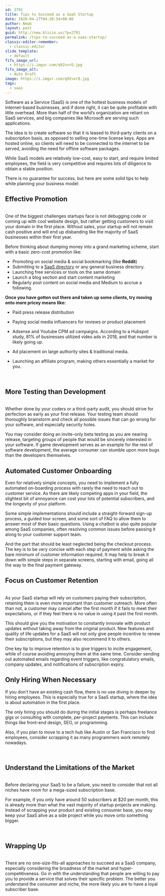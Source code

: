 ```yaml
---
id: 2791
title: Tips to Succeed as a SaaS Startup
date: 2020-04-17T04:20:54+00:00
author: Newb
layout: post
guid: http://new.blicio.us/?p=2791
permalink: /tips-to-succeed-as-a-saas-startup/
classic-editor-remember:
  - classic-editor
slide_template:
  - default
fifu_image_url:
  - https://i.imgur.com/q92vxrQ.jpg
fifu_image_alt:
  - Auto Draft
image: https://i.imgur.com/q92vxrQ.jpg
tags:
  - saas
---
```

Software as a Service (SaaS) is one of the hottest business models of internet-based businesses, and if done right, it can be quite profitable with little overhead. More than half of the world’s organization are reliant on SaaS services, and big companies like Microsoft are serving such applications.

The idea is to create software so that it is leased to third-party clients on a subscription basis, as opposed to selling one-time license keys. Apps are hosted online, so clients will need to be connected to the internet to be served, avoiding the need for offline software packages.

While SaaS models are relatively low-cost, easy to start, and require limited employees, the field is very competitive and requires lots of diligence to obtain a stable position.

There is no guarantee for success, but here are some solid tips to help while planning your business model:

## Effective Promotion

   
One of the biggest challenges startups face is not debugging code or coming up with cool website design, but rather getting customers to visit your domain in the first place. Without sales, your startup will not remain cash positive and will end up disbanding like the majority of SaaS businesses within their first year.

Before thinking about dumping money into a grand marketing scheme, start with a basic zero-cost promotion like:

  * Promoting on social media & social bookmarking (like **Reddit**)
  * Submitting to a [SaaS directory](http://www.saasdirectory.com) or any general business directory.
  * Launching free services or tools on the same domain
  * Launch a blog section and start content marketing
  * Regularly post content on social media and Medium to accrue a following.

**Once you have gotten out there and taken up some clients, try moving onto more pricey means like:**

  * Paid press release distribution

  * Paying social media influencers for reviews or product placement

  * Adsense and Youtube CPM ad campaigns. According to a Hubspot study, 81% of businesses utilized video ads in 2018, and that number is likely going up.

  * Ad placement on large authority sites & traditional media.

  * Launching an affiliate program, making others essentially a market for you.

 

## More Testing than Development

   
Whether done by your coders or a third-party audit, you should strive for perfection as early as your first release. Your testing team should thoroughly brainstorm and check all possible issues that can go wrong for your software, and especially security holes.

You may consider doing an invite-only beta testing as you are nearing release, targeting groups of people that would be sincerely interested in your software. If game development serves as an example for the rest of software development, the average consumer can stumble upon more bugs than the developers themselves.

## Automated Customer Onboarding

Even for relatively simple concepts, you need to implement a fully automated on-boarding process with rarely the need to reach out to customer service. As there are likely competing apps in your field, the slightest bit of annoyance can cost your lots of potential subscribers, and the longevity of your platform.

Some simple implementations should include a straight-forward sign-up process, a guided tour screen, and some sort of FAQ to allow them to answer most of their basic questions. Using a chatbot is also quite popular among SaaS companies, often resolving common issues before passing it along to your customer support team.

And the part that should be least neglected being the checkout process. The key is to be very concise with each step of payment while asking the bare minimum of customer information required. It may help to break it down with simple steps in separate screens, starting with email, going all the way to the final payment gateway.

## Focus on Customer Retention

   
As your SaaS startup will rely on customers paying their subscription, retaining them is even more important than customer outreach. More often than not, a customer may cancel after the first month if it fails to meet their expectations, or if they feel there is no value in using it past the first month.

This should give you the motivation to constantly innovate with product updates without taking away from the original product. New features and quality of life updates for a SaaS will not only give people incentive to renew their subscriptions, but they may also recommend it to others.

One key tip to improve retention is to give triggers to incite engagement, while of course avoiding annoying them at the same time. Consider sending out automated emails regarding event triggers, like congratulatory emails, company updates, and notifications of subscription expiry.

## Only Hiring When Necessary

If you don’t have an existing cash flow, there is no use diving in deeper by hiring employees. This is especially true for a SaaS startup, where the idea is about automation in the first place.

The only hiring you should do during the initial stages is perhaps freelance gigs or consulting with complete, per-project payments. This can include things like front-end design, SEO, or programming.

Also, if you plan to move to a tech hub like Austin or San Francisco to find employees, consider scrapping it as many programmers work remotely nowadays.

 

## Understand the Limitations of the Market

   
Before declaring your SaaS to be a failure, you need to consider that not all niches have room for a mega-sized subscription base.

For example, if you only have around 50 subscribers at $20 per month, this is already more than what the vast majority of startup projects are making. Instead of scrapping your product and existing consumer base, you may keep your SaaS alive as a side project while you move onto something bigger.

 

## Wrapping Up

   
There are no one-size-fits-all approaches to succeed as a SaaS company, especially considering the broadness of the market and hyper-competitiveness. Go in with the understanding that people are willing to pay you to provide a service that solves their specific problem. The better you understand the consumer and niche, the more likely you are to have a loyal subscriber base.